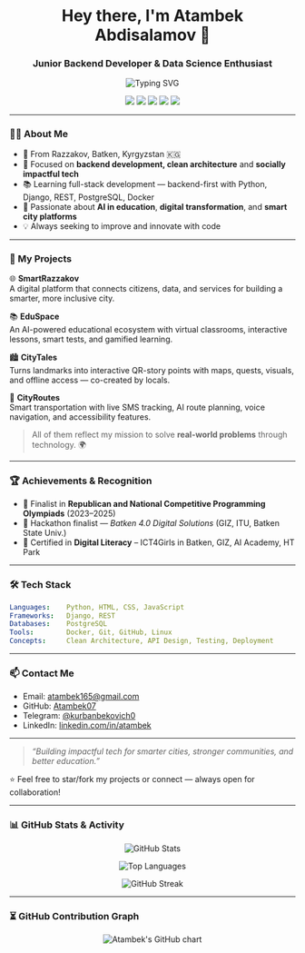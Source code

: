 
<h1 align="center">Hey there, I'm Atambek Abdisalamov 👋</h1>
<h3 align="center">Junior Backend Developer & Data Science Enthusiast</h3>

<p align="center">
  <img src="https://readme-typing-svg.demolab.com?font=Fira+Code&pause=1000&color=00F796&center=true&vCenter=true&width=435&lines=Backend+Developer;AI+in+Education+Enthusiast;Building+Smart+Cities;Learning+Fast+%26+Dreaming+Big" alt="Typing SVG" />
</p>

<p align="center">
  <img src="https://img.shields.io/badge/-Python-3776AB?style=flat&logo=python&logoColor=white" />
  <img src="https://img.shields.io/badge/-Django-092E20?style=flat&logo=django&logoColor=white" />
  <img src="https://img.shields.io/badge/-PostgreSQL-4169E1?style=flat&logo=postgresql&logoColor=white" />
  <img src="https://img.shields.io/badge/-Docker-2496ED?style=flat&logo=docker&logoColor=white" />
  <img src="https://img.shields.io/badge/-GitHub-181717?style=flat&logo=github&logoColor=white" />
</p>

---

### 👨‍💻 About Me
- 📍 From Razzakov, Batken, Kyrgyzstan 🇰🇬  
- 🔧 Focused on **backend development, clean architecture** and **socially impactful tech**
- 📚 Learning full-stack development — backend-first with Python, Django, REST, PostgreSQL, Docker
- 🤖 Passionate about **AI in education**, **digital transformation**, and **smart city platforms**
- 💡 Always seeking to improve and innovate with code

---

### 🚀 My Projects

🌐 **SmartRazzakov**  
A digital platform that connects citizens, data, and services for building a smarter, more inclusive city.

📚 **EduSpace**  
An AI-powered educational ecosystem with virtual classrooms, interactive lessons, smart tests, and gamified learning.

🏙 **CityTales**  
Turns landmarks into interactive QR-story points with maps, quests, visuals, and offline access — co-created by locals.

🚌 **CityRoutes**  
Smart transportation with live SMS tracking, AI route planning, voice navigation, and accessibility features.

> All of them reflect my mission to solve **real-world problems** through technology. 🌍

---

### 🏆 Achievements & Recognition

- 🥈 Finalist in **Republican and National Competitive Programming Olympiads** (2023–2025)
- 🥉 Hackathon finalist — *Batken 4.0 Digital Solutions* (GIZ, ITU, Batken State Univ.)
- 📜 Certified in **Digital Literacy** – ICT4Girls in Batken, GIZ, AI Academy, HT Park

---

### 🛠️ Tech Stack

```yaml
Languages:    Python, HTML, CSS, JavaScript
Frameworks:   Django, REST
Databases:    PostgreSQL
Tools:        Docker, Git, GitHub, Linux
Concepts:     Clean Architecture, API Design, Testing, Deployment
```

---

### 📫 Contact Me

- Email: atambek165@gmail.com  
- GitHub: [Atambek07](https://github.com/Atambek07)  
- Telegram: [@kurbanbekovich0](https://t.me/kurbanbekovich0)  
- LinkedIn: [linkedin.com/in/atambek](https://linkedin.com/in/atambek)

---

> *“Building impactful tech for smarter cities, stronger communities, and better education.”*

⭐ Feel free to star/fork my projects or connect — always open for collaboration!

---

### 📊 GitHub Stats & Activity

<p align="center">
  <img src="https://github-readme-stats.vercel.app/api?username=Atambek07&show_icons=true&theme=radical" alt="GitHub Stats" />
</p>

<p align="center">
  <img src="https://github-readme-stats.vercel.app/api/top-langs/?username=Atambek07&layout=compact&theme=radical" alt="Top Languages" />
</p>

<p align="center">
  <img src="https://github-readme-streak-stats.herokuapp.com/?user=Atambek07&theme=radical" alt="GitHub Streak" />
</p>

---

### ⏳ GitHub Contribution Graph

<p align="center">
  <img src="https://ghchart.rshah.org/00f796/Atambek07" alt="Atambek's GitHub chart" />
</p>
